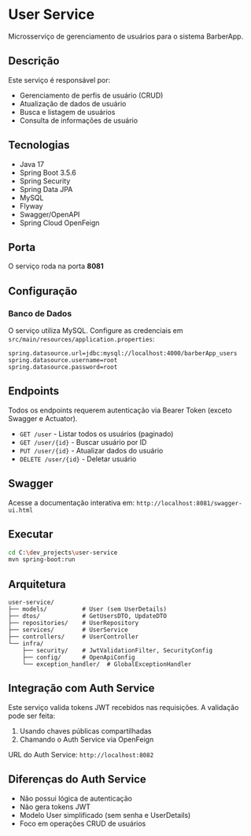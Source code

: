 # User Service

Microsserviço de gerenciamento de usuários para o sistema BarberApp.

## Descrição

Este serviço é responsável por:
- Gerenciamento de perfis de usuário (CRUD)
- Atualização de dados de usuário
- Busca e listagem de usuários
- Consulta de informações de usuário

## Tecnologias

- Java 17
- Spring Boot 3.5.6
- Spring Security
- Spring Data JPA
- MySQL
- Flyway
- Swagger/OpenAPI
- Spring Cloud OpenFeign

## Porta

O serviço roda na porta **8081**

## Configuração

### Banco de Dados

O serviço utiliza MySQL. Configure as credenciais em `src/main/resources/application.properties`:

```properties
spring.datasource.url=jdbc:mysql://localhost:4000/barberApp_users
spring.datasource.username=root
spring.datasource.password=root
```

## Endpoints

Todos os endpoints requerem autenticação via Bearer Token (exceto Swagger e Actuator).

- `GET /user` - Listar todos os usuários (paginado)
- `GET /user/{id}` - Buscar usuário por ID
- `PUT /user/{id}` - Atualizar dados do usuário
- `DELETE /user/{id}` - Deletar usuário

## Swagger

Acesse a documentação interativa em: `http://localhost:8081/swagger-ui.html`

## Executar

```bash
cd C:\dev_projects\user-service
mvn spring-boot:run
```

## Arquitetura

```
user-service/
├── models/          # User (sem UserDetails)
├── dtos/            # GetUsersDTO, UpdateDTO
├── repositories/    # UserRepository
├── services/        # UserService
├── controllers/     # UserController
└── infra/
    ├── security/    # JwtValidationFilter, SecurityConfig
    ├── config/      # OpenApiConfig
    └── exception_handler/  # GlobalExceptionHandler
```

## Integração com Auth Service

Este serviço valida tokens JWT recebidos nas requisições. A validação pode ser feita:
1. Usando chaves públicas compartilhadas
2. Chamando o Auth Service via OpenFeign

URL do Auth Service: `http://localhost:8082`

## Diferenças do Auth Service

- Não possui lógica de autenticação
- Não gera tokens JWT
- Modelo User simplificado (sem senha e UserDetails)
- Foco em operações CRUD de usuários
